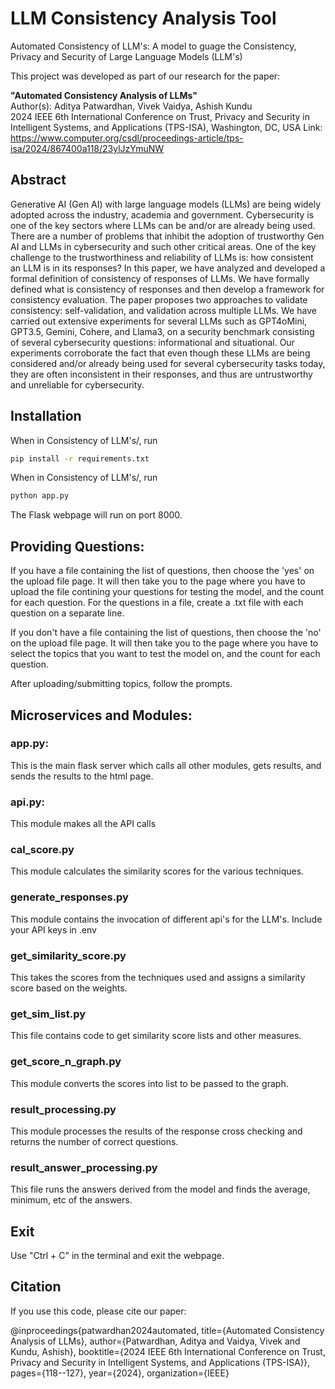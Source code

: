 # LLM Consistency Analysis Tool

Automated Consistency of LLM's: A model to guage the Consistency, Privacy and Security of Large Language Models (LLM's)

This project was developed as part of our research for the paper:

**"Automated Consistency Analysis of LLMs"**  
Author(s): Aditya Patwardhan, Vivek Vaidya, Ashish Kundu  
2024 IEEE 6th International Conference on Trust, Privacy and Security in Intelligent Systems, and Applications (TPS-ISA), Washington, DC, USA 
Link: https://www.computer.org/csdl/proceedings-article/tps-isa/2024/867400a118/23ylJzYmuNW

## Abstract
Generative AI (Gen AI) with large language models (LLMs) are being widely adopted across the industry, academia and government. Cybersecurity is one of the key sectors where LLMs can be and/or are already being used. There are a number of problems that inhibit the adoption of trustworthy Gen AI and LLMs in cybersecurity and such other critical areas. One of the key challenge to the trustworthiness and reliability of LLMs is: how consistent an LLM is in its responses?
In this paper, we have analyzed and developed a formal definition of consistency of responses of LLMs. We have formally defined what is consistency of responses and then develop a framework for consistency evaluation. The paper proposes two approaches to validate consistency: self-validation, and validation across multiple LLMs. We have carried out extensive experiments for several LLMs such as GPT4oMini, GPT3.5, Gemini, Cohere, and Llama3, on a security benchmark consisting of several cybersecurity questions: informational and situational. Our experiments corroborate the fact that even though these LLMs are being considered and/or already being used for several cybersecurity tasks today, they are often inconsistent in their responses, and thus are untrustworthy and unreliable for cybersecurity.


## Installation

When in Consistency of LLM's/, run

```bash
pip install -r requirements.txt
```

When in Consistency of LLM's/, run

```bash
python app.py
```

The Flask webpage will run on port 8000.

## Providing Questions:

If you have a file containing the list of questions, then choose the 'yes' on the upload file page. It will then take you to the page where you have to upload the file contining your questions for testing the model, and the count for each question.
For the questions in a file, create a .txt file with each question on a separate line.

If you don't have a file containing the list of questions, then choose the 'no' on the upload file page. It will then take you to the page where you have to select the topics that you want to test the model on, and the count for each question.

After uploading/submitting topics, follow the prompts.

## Microservices and Modules:

### app.py:

This is the main flask server which calls all other modules, gets results, and sends the results to the html page.

### api.py:

This module makes all the API calls

### cal_score.py

This module calculates the similarity scores for the various techniques.

### generate_responses.py

This module contains the invocation of different api's for the LLM's. Include your API keys in .env

### get_similarity_score.py

This takes the scores from the techniques used and assigns a similarity score based on the weights.

### get_sim_list.py

This file contains code to get similarity score lists and other measures.

### get_score_n_graph.py

This module converts the scores into list to be passed to the graph.

### result_processing.py

This module processes the results of the response cross checking and returns the number of correct questions.

### result_answer_processing.py

This file runs the answers derived from the model and finds the average, minimum, etc of the answers.

## Exit

Use "Ctrl + C" in the terminal and exit the webpage.


## Citation
If you use this code, please cite our paper:

@inproceedings{patwardhan2024automated,
title={Automated Consistency Analysis of LLMs},
author={Patwardhan, Aditya and Vaidya, Vivek and Kundu, Ashish},
booktitle={2024 IEEE 6th International Conference on Trust, Privacy and Security in Intelligent Systems, and Applications (TPS-ISA)},
pages={118--127},
year={2024},
organization={IEEE}
